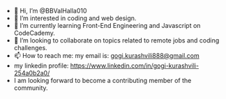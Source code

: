 - 👋 Hi, I’m @BBValHalla010
- 👀 I’m interested in coding and web design.
- 🌱 I’m currently learning Front-End Engineering and Javascript on CodeCademy.
- 💞️ I’m looking to collaborate on topics related to remote jobs and coding challenges.
- 📫 How to reach me: my email is: gogi.kurashvili888@gmail.com
- my linkedin profile: https://www.linkedin.com/in/gogi-kurashvili-254a0b2a0/
- I am looking forward to become a contributing member of the community.

<!---
BBValHalla010/BBValHalla010 is a ✨ special ✨ repository because its `README.md` (this file) appears on your GitHub profile.
You can click the Preview link to take a look at your changes.
--->
